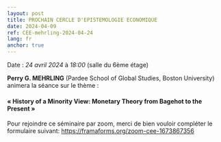 ```yaml
---
layout: post
title: PROCHAIN CERCLE D'EPISTEMOLOGIE ECONOMIQUE
date: 2024-04-09
ref: CEE-mehrling-2024-04-24
lang: fr
anchor: true
---
```


<i class="fas fa-table"></i> Date : _24 avril 2024_ à _18:00_ (salle du 6ème étage)

**Perry G. MEHRLING** (Pardee School of Global Studies, Boston University) animera la séance sur le thème :

#### « History of a Minority View:  Monetary Theory from Bagehot to the Present »

Pour rejoindre ce séminaire par zoom, merci de bien vouloir compléter le formulaire suivant: https://framaforms.org/zoom-cee-1673867356 
